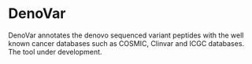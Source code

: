 # DenoVar
DenoVar annotates the denovo sequenced variant peptides with the well known cancer databases such as COSMIC, Clinvar and ICGC databases.
The tool under development.
